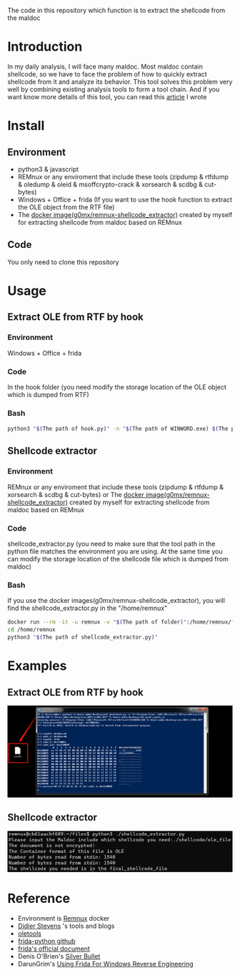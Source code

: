 The code in this repository which function is to extract the shellcode from the maldoc  
# Introduction  
In my daily analysis, I will face many maldoc. Most maldoc contain shellcode, so we have to face the problem of how to quickly extract shellcode from it and analyze its behavior. This tool solves this problem very well by combining existing analysis tools to form a tool chain. And if you want know more details of this tool, you can read this [article](https://bbs.pediy.com/thread-275559.htm) I wrote
# Install  
## Environment  
* python3 & javascript  
* REMnux or any enviroment that include these tools (zipdump & rtfdump & oledump & oleid & msoffcrypto-crack & xorsearch & scdbg & cut-bytes)   
* Windows + Office + frida (If you want to use the hook function to extract the OLE object from the RTF file)  
* The [docker image(g0mx/remnux-shellcode_extractor)](https://hub.docker.com/repository/registry-1.docker.io/g0mx/remnux-shellcode_extractor) created by myself for extracting shellcode from maldoc based on REMnux  
## Code  
You only need to clone this repository  
# Usage 
## Extract OLE from RTF by hook  
### Environment
Windows + Office + frida  
### Code
In the hook folder (you need modify the storage location of the OLE object which is dumped from RTF)
### Bash 
```bash
python3 "$(The path of hook.py)" -n "$(The path of WINWORD.exe) $(The path of RTF file)" "$(The path of hook_OLE.mjs)"
```
## Shellcode extractor  
### Environment
REMnux or any enviroment that include these tools (zipdump & rtfdump & xorsearch & scdbg & cut-bytes) or The [docker image(g0mx/remnux-shellcode_extractor)](https://hub.docker.com/repository/registry-1.docker.io/g0mx/remnux-shellcode_extractor) created by myself for extracting shellcode from maldoc based on REMnux
### Code  
shellcode_extractor.py (you need to make sure that the tool path in the python file matches the environment you are using. At the same time you can modify the storage location of the shellcode file which is dumped from maldoc) 
### Bash  
If you use the docker images(g0mx/remnux-shellcode_extractor), you will find the shellcode_extractor.py in the "/home/remnux"  
```bash
docker run --rm -it -u remnux -v "$(The path of folder)":/home/remnux/files remnux/remnux-shellcode_extractor /bin/bash  
cd /home/remnux  
python3 "$(The path of shellcode_extractor.py)"
```  
# Examples  
## Extract OLE from RTF by hook
![2022-12-15-22-23-40](https://raw.githubusercontent.com/g0mxxm/Picture/main/images/2022-12-15-22-23-40.png)  
## Shellcode extractor  
![2022-12-15-22-32-06](https://raw.githubusercontent.com/g0mxxm/Picture/main/images/2022-12-15-22-32-06.png)  

# Reference 
* Environment is [Remnux](https://remnux.org/) docker 
* [Didier Stevens](https://isc.sans.edu/handler_list.html#didier-stevens) 's tools and blogs   
* [oletools](https://github.com/decalage2/oletools)  
* [frida-python github](https://github.com/frida/frida-python)
* [frida's official document](https://frida.re/docs/home/)  
* Denis O'Brien's [Silver Bullet](http://malwageddon.blogspot.com/2018/11/deobfuscation-tips-rtf-files.html)
* DarunGrim's [Using Frida For Windows Reverse Engineering](https://darungrim.com/research/2020-06-17-using-frida-for-windows-reverse-engineering.html)